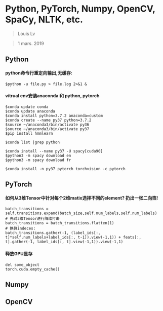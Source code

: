 # Python, PyTorch, Numpy, OpenCV, SpaCy, NLTK, etc.

> Louis Lv

> 1 mars. 2019


## Python

#### python命令行重定向输出,无缓存:
```
$python -u file.py > file.log 2>&1 &
```

#### vitrual env安装anaconda 和 python, pytorch
```
$conda update conda
$conda update anaconda
$conda install python=3.7.2 anaconda=custom
$conda create --name py37 python=3.7.2
$source ~/anaconda3/bin/activate py36
$source ~/anaconda3/bin/activate py37
$pip install hmmlearn

$conda list |grep python

$conda install --name py37 -U spacy[cuda90]
$python3 -m spacy download en
$python3 -m spacy download fr

$conda install -n py37 pytorch torchvision -c pytorch
```



## PyTorch

#### 如何从3维Tensor中针对每个2维matix选择不同的element? 扔出一张二向箔!
```
batch_transitions = self.transitions.expand(batch_size,self.num_labels,self.num_labels)
# 先对3维Tensor进行降维打击
batch_transitions = batch_transitions.flatten(1)
# 换算indeces:
batch_transitions.gather(-1, (label_ids[:, t]*self.num_labels+label_ids[:, t-1]).view(-1,1)) + feats[:, t].gather(-1, label_ids[:, t].view(-1,1)).view(-1,1)
```

#### 释放GPU显存
```
del some_object
torch.cuda.empty_cache()
```



## Numpy

## OpenCV

